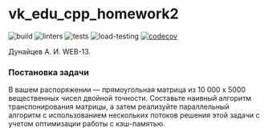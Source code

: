 # vk_edu_cpp_homework2

![build](https://github.com/dunaitseva/vk_edu_cpp_homework2/actions/workflows/build.yml/badge.svg)
![linters](https://github.com/dunaitseva/vk_edu_cpp_homework2/actions/workflows/linters.yml/badge.svg)
![tests](https://github.com/dunaitseva/vk_edu_cpp_homework2/actions/workflows/tests.yml/badge.svg)
![load-testing](https://github.com/dunaitseva/vk_edu_cpp_homework2/actions/workflows/load-testing.yml/badge.svg)
[![codecov](https://codecov.io/gh/dunaitseva/vk_edu_cpp_homework2/branch/dev/graph/badge.svg?token=C7VXLY46X7)](https://codecov.io/gh/dunaitseva/vk_edu_cpp_homework2)

Дунайцев А. И. WEB-13.

### Постановка задачи

В вашем распоряжении — прямоугольная матрица из 10 000 x 5000 вещественных чисел двойной точности.
Составьте наивный алгоритм транспонирования матрицы, а затем реализуйте параллельный алгоритм с использованием
нескольких потоков решения этой задачи с учетом оптимизации работы с кэш-памятью.
